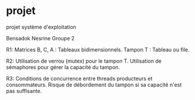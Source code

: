 # projet
projet système d'exploitation

Bensadok Nesrine Groupe 2

R1: Matrices B, C, A : Tableaux bidimensionnels. Tampon T : Tableau ou file.

R2: Utilisation de verrou (mutex) pour le tampon T.
    Utilisation de sémaphores pour gérer la capacité du tampon.

R3: Conditions de concurrence entre threads producteurs et consommateurs. Risque de débordement du tampon si sa capacité n'est pas suffisante.
